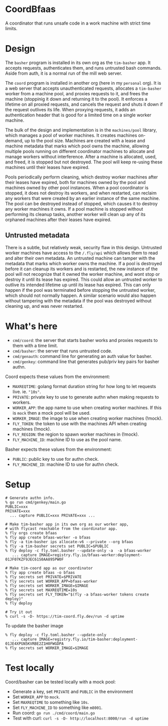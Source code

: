 # CoordBfaas

A coordinator that runs unsafe code in a work machine with strict time limits.

# Design

The `basher` program is installed in its own org as the `tim-basher` app. It accepts requests,
authenticates them, and runs untrusted bash commands. Aside from auth, it is a normal run of the
mill web server.

The `coord` program is installed in another org (here in my `personal` org). It is a web server
that accepts unauthenticated requests, allocates a `tim-basher` worker from a machine pool, and
proxies requests to it, and frees the machine (stoppinig it down and returning it to the pool).
It enforces a lifetime on all proxied requests, and cancels the request and shuts it down if
the request outlives its life. When proxying requests, it adds an authentication header that
is good for a limited time on a single worker machine.

The bulk of the design and implementation is in the `machines/pool` library, which manages
a pool of worker machines. It creates machines on-demand, up to the pool size. Machines are
created with a lease and machine metadata that marks which pool owns the machine, allowing
multiple pools running on different coordinator machines to allocate and manage workers
without interference. After a machine is allocated, used, and freed, it is stopped but not
destroyed. The pool will keep re-using these machines until their leases have expired.

Pools periodically perform cleaning, which destroy worker machines after their leases have
expired, both for machines owned by the pool and machines owned by other pool instances.
When a pool coordinator is stopped, it does not destroy its workers, and when restarted, can
reclaim any workers that were created by an earlier instance of the same machine.
The pool can be destroyed instead of stopped, which causes it to destroy any worker machines it owns.
If a pool machine is stopped without performing its cleanup tasks, another worker will clean up any of its
orphaned machines after their leases have expired.

## Untrusted metadata

There is a subtle, but relatively weak, security flaw in this design. Untrusted worker machines
have access to the `/.fly/api` which allows them to read and alter their own metadata.
An untrusted machine can tamper with the metadata that marks which worker owns the machine.
If a pool is destroyed before it can cleanup its workers and is restarted, the new instance
of the pool will not recognize that it owned the worker machine, and wont stop or destroy
it until its lease has expired. This could allow an untrusted worker to outlive its intended
lifetime up until its lease has expired. This can only happen if the pool was terminated before
stopping the untrusted worker, which should not normally happen. A similar scenario would also
happen without tampering with the metadata if the pool was destroyed without cleaning up, and
was never restarted.


# What's here

- `cmd/coord`: the server that starts basher works and proxies requests to them with a time limit.
- `cmd/basher`: the server that runs untrusted code.
- `cmd/genauth`: command line for generating an auth value for basher.
- `cmd/genkey`: command line that generates pub/priv key pairs for basher authn.

Coord expects these values from the environment:

* `MAXREQTIME`: golang format duration string for how long to let requests live. ie. `"10s"`.
* `PRIVATE`: private key to use to generate authn when making requests to workers.
* `WORKER_APP`: the app name to use when creating worker machines. If this is `mock` then a mock pool will be used.
* `WORKER_IMAGE`: the image to use when creating worker machines (!mock).
* `FLY_TOKEN`: the token to use with the machines API when creating machines (!mock).
* `FLY_REGION`: the region to spawn worker machines in (!mock).
* `FLY_MACHINE_ID`: machine ID to use as the pool name.

Basher expects these values from the environment:

* `PUBLIC`: public key to use for authn check.
* `FLY_MACHINE_ID`: machine ID to use for authn check.

# Setup

```
# Generate authn info.
% go run cmd/genkey/main.go
PUBLIC=xxx
PRIVATE=xxx
  ... capture PUBLIC=xxx PRIVATE=xxx ...

# Make tim-basher app in its own org as our worker app,
# with flycast reachable from the coordinator app.
% fly orgs create bfaas
% fly app create bfaas-worker -o bfaas
% fly -a tim-basher ips allocate-v6 --private --org bfaas
% fly -a tim-basher secrets set PUBLIC=$PUBLIC
% fly deploy -c fly.toml.basher --update-only -a  -a bfaas-worker
   ... capture IMAGE=registry.fly.io/bfaas-worker:deployment-01JF07KZF9JEC61S0AA895PW0F

# Make tim-coord app as our coordinator
% fly app create bfaas -o bfaas
% fly secrets set PRIVATE=$PRIVATE
% fly secrets set WORKER_APP=bfaas-worker
% fly secrets set WORKER_IMAGE=$IMAGE
% fly secrets set MAXREQTIME=10s
% fly secrets set FLY_TOKEN="$(fly -a bfaas-worker tokens create deploy)"
% fly deploy

# Try it out
% curl -s -D- https://tim-coord.fly.dev/run -d uptime
```

To update the basher image
```
% fly deploy -c fly.toml.basher --update-only
   ... capture IMAGE=registry.fly.io/tim-basher:deployment-01JE4XPGN5KVRBE2Z1H0FWGDPA
% fly secrets set WORKER_IMAGE=$IMAGE
```

# Test locally

Coord/basher can be tested locally with a mock pool:

* Generate a key, set `PRIVATE` and `PUBLIC` in the environment
* Set `WORKER_APP` to `mock`.
* Set `MAXREQTIME` to something like `10s`.
* Set `FLY_MACHINE_ID` to something like `m8001`.
* Run coord: `go run ./cmd/coord/main.go`
* Test with curl: `curl -s -D- http://localhost:8000/run -d uptime`


